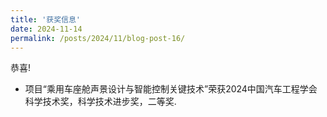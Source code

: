 ```yaml
---
title: '获奖信息'
date: 2024-11-14
permalink: /posts/2024/11/blog-post-16/
---
```


恭喜!
- 项目“乘用车座舱声景设计与智能控制关键技术”荣获2024中国汽车工程学会科学技术奖，科学技术进步奖，二等奖.



 
